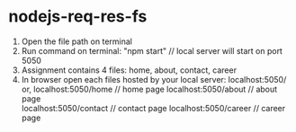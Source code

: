 ﻿# nodejs-req-res-fs
1. Open the file path on terminal
2. Run command on terminal: "npm start"      // local server will start on port 5050
3. Assignment contains 4 files:
    home, about, contact, career
4. In browser open each files hosted by your local server:
    localhost:5050/ or, localhost:5050/home  // home page
    localhost:5050/about                     // about page   
    localhost:5050/contact                   // contact page
    localhost:5050/career                    // career page
